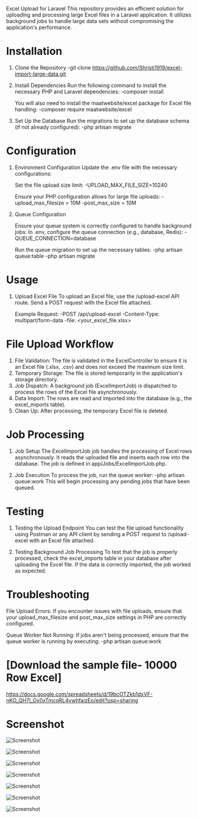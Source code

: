 Excel Upload for Laravel
This repository provides an efficient solution for uploading and processing large Excel files in a Laravel application. It utilizes background jobs to handle large data sets without compromising the application's performance.

# Installation

1. Clone the Repository
   -git clone https://github.com/Shristi1919/excel-import-large-data.git

2. Install Dependencies
   Run the following command to install the necessary PHP and Laravel dependencies:
    -composer install

   You will also need to install the maatwebsite/excel package for Excel file handling:
    -composer require maatwebsite/excel

3. Set Up the Database
   Run the migrations to set up the database schema (if not already configured):
    -php artisan migrate

# Configuration

1. Environment Configuration
   Update the .env file with the necessary configurations:

   Set the file upload size limit:
    -UPLOAD_MAX_FILE_SIZE=10240

   Ensure your PHP configuration allows for large file uploads:
    -upload_max_filesize = 10M
    -post_max_size = 10M 
    
2. Queue Configuration

   Ensure your queue system is correctly configured to handle background jobs:
    In .env, configure the queue connection (e.g., database, Redis):
    -QUEUE_CONNECTION=database

    Run the queue migration to set up the necessary tables:
    -php artisan queue:table
    -php artisan migrate

# Usage

1. Upload Excel File
   To upload an Excel file, use the /upload-excel API route. Send a POST request with the Excel file attached.

    Example Request:
     -POST /api/upload-excel
     -Content-Type: multipart/form-data
     -file: <your_excel_file.xlsx>


# File Upload Workflow
1) File Validation: The file is validated in the ExcelController to ensure it is an Excel file (.xlsx, .csv) and does not exceed the maximum size limit.
2) Temporary Storage: The file is stored temporarily in the application's storage directory.
3) Job Dispatch: A background job (ExcelImportJob) is dispatched to process the rows of the Excel file asynchronously.
4) Data Import: The rows are read and imported into the database (e.g., the excel_imports table).
5) Clean Up: After processing, the temporary Excel file is deleted.

# Job Processing
1. Job Setup
   The ExcelImportJob job handles the processing of Excel rows asynchronously. It reads the uploaded file and inserts each row into the database. The job is defined in app/Jobs/ExcelImportJob.php.

2. Job Execution
   To process the job, run the queue worker:
    -php artisan queue:work
    This will begin processing any pending jobs that have been queued.

# Testing

1. Testing the Upload Endpoint
   You can test the file upload functionality using Postman or any API client by sending a POST request to /upload-excel with an Excel file attached.

2. Testing Background Job Processing
   To test that the job is properly processed, check the excel_imports table in your database after uploading the Excel file. If the data is correctly imported, the job worked as expected.

# Troubleshooting
   File Upload Errors: If you encounter issues with file uploads, ensure that your upload_max_filesize and post_max_size settings in PHP are correctly configured.

   Queue Worker Not Running: If jobs aren't being processed, ensure that the queue worker is running by executing:
    -php artisan queue:work



# [Download the sample file- 10000 Row Excel] 
https://docs.google.com/spreadsheets/d/19bcOTZkb1dxVF-nKO_QH7I_Ox0xTmcqRL4vwhfaizEo/edit?usp=sharing

# Screenshot 
![Screenshot](https://github.com/Shristi1919/excel-import-large-data/blob/main/public/screenshot/Screenshot%202024-12-25%20193235.png)


![Screenshot](https://github.com/Shristi1919/excel-import-large-data/blob/main/public/screenshot/Screenshot%202024-12-25%20204909.png)

![Screenshot](https://github.com/Shristi1919/excel-import-large-data/blob/main/public/screenshot/Screenshot%202024-12-25%20205052.png)

![Screenshot](https://github.com/Shristi1919/excel-import-large-data/blob/main/public/screenshot/Screenshot%202024-12-25%20205143.png)

![Screenshot](https://github.com/Shristi1919/excel-import-large-data/blob/main/public/screenshot/Screenshot%202024-12-25%20205334.png)

![Screenshot](https://github.com/Shristi1919/excel-import-large-data/blob/main/public/screenshot/Screenshot%202024-12-25%20205454.png)

![Screenshot](https://github.com/Shristi1919/excel-import-large-data/blob/main/public/screenshot/Screenshot%202024-12-25%20205615.png)
